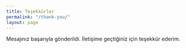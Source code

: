 ```yaml
---
title: Teşekkürler
permalink: "/thank-you/"
layout: page
---
```


Mesajınız başarıyla gönderildi. İletişime geçtiğiniz için teşekkür ederim.
